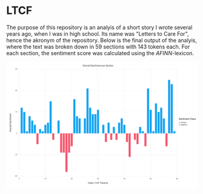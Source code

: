 # LTCF
The purpose of this repository is an analyis of a short story I wrote several years ago, when I was in high school. Its name was "Letters to Care For", hence the akronym of the repository. Below is the final output of the analyis, where the text was broken down in 59 sections with 143 tokens each. For each section, the sentiment score was calculated using the *AFINN*-lexicon. 

![](https://github.com/NFSturm/LTCF/blob/master/Sentiment_Analysis.png)

